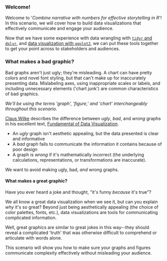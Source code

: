 ### Welcome!

Welcome to '*Combine narrative with numbers for effective storytelling in R*'! In this scenario, we will cover how to build data visualizations that effectively communicate and engage your audience. 

Now that we have some experience with data wrangling with [`tidyr` and `dplyr`](https://katacoda.com/orm-mfrigaard/scenarios/01-format-shape-data), and [data visualization with `ggplot2`](https://www.katacoda.com/orm-mfrigaard/scenarios/02-intro-ggplot2), we can put these tools together to get your point across to stakeholders and audiences. 

### What makes a bad graphic?

Bad graphs aren't just ugly; they're misleading. A chart can have pretty colors and novel font styling, but that can't make up for inaccurately presenting data. Mislabeling axes, using inappropriate scales or labels, and including unnecessary elements ('chart junk') are common characteristics of bad graphics. 

*We'll be using the terms 'graph', 'figure,' and 'chart' interchangeably throughout this scenario.*

[Claus Wilke](https://twitter.com/clauswilke) describes the difference between *ugly*, *bad*, and *wrong* graphs in his excellent text, [Fundamental of Data Visualization](https://clauswilke.com/dataviz/). 

- An *ugly* graph isn't aesthetic appealing, but the data presented is clear and informative  
- A *bad* graph fails to communicate the information it contains because of poor design  
- A graph is *wrong* if it's mathematically incorrect (the underlying calculations, representations, or transformations are inaccurate).  

We want to avoid making ugly, bad, *and* wrong graphs.

#### What makes a great graphic?

Have you ever heard a joke and thought, "it's funny *because* it's true"?

We all know a great data visualization when we see it, but can you explain *why* it's so great? Beyond just being aesthetically appealing (the choice of color palettes, fonts, etc.), data visualizations are tools for communicating complicated information. 

Well, great graphics are similar to great jokes in this way--they should reveal a complicated 'truth' that was otherwise difficult to comprehend or articulate with words alone. 

This scenario will show you how to make sure your graphs and figures communicate complexity effectively without misleading your audience.
